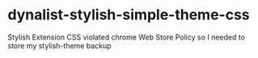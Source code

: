 # dynalist-stylish-simple-theme-css

Stylish Extension CSS violated chrome Web Store Policy so I needed to store my stylish-theme backup

